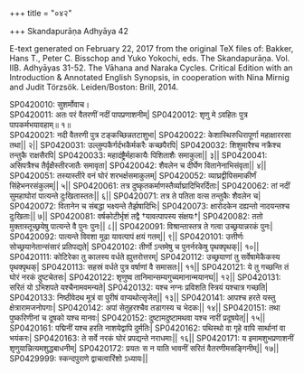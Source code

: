 +++
title = "०४२"

+++
Skandapurāṇa Adhyāya 42

E-text generated on February 22, 2017 from the original TeX files of: Bakker, Hans T., Peter C. Bisschop and Yuko Yokochi, eds. The Skandapurāṇa. Vol. IIB. Adhyāyas 31-52. The Vāhana and Naraka Cycles. Critical Edition with an Introduction & Annotated English Synopsis, in cooperation with Nina Mirnig and Judit Törzsök. Leiden/Boston: Brill, 2014.

SP0420010: सुशर्मोवाच।  
SP0420011: अतः परं वैतरणीं नदीं पापप्रणाशनीम्|
SP0420012: शृणु मे ऽवहितः पुत्र पापकर्मभयावहाम्॥ १॥  
SP0420021: नदी वैतरणी पुत्र टङ्कच्छिन्नतटाशुभा|
SP0420022: केशास्थिरुधिरापूर्णा महाक्षाररसा तथा|| २||
SP0420031: उल्लुम्पकैर्गर्दभकैर्मकरैः कच्छपैरपि|
SP0420032: शिशुमारैश्च नक्रैश्च तन्तुकै राक्षसैरपि|
SP0420033: महादंष्ट्रैर्महाकायैः पिशिताशैः समाकुला|| ३||
SP0420041: असिपत्रैश्च तैर्वृक्षैस्तीरजातैः समावृता|
SP0420042: शैवलेन च दीर्घेण वितानेनाभिसंवृता|| ४||
SP0420051: तस्यास्तीरे वनं घोरं शरभर्क्षसमाकुलम्|
SP0420052: व्याघ्रद्वीपिसमाकीर्णं सिंहेभनरसंकुलम्|| ५||
SP0420061: तत्र दुष्कृतकर्माणस्तैर्व्याघ्रादिभिरर्दिताः|
SP0420062: तां नदीं सुमहाघोरां पात्यन्ते दुःखितास्ततः|| ६||
SP0420071: तत्र ते पतिता वत्स तन्तुकैः शैवलेन च|
SP0420072: वितानेन च संबद्धा भक्ष्यन्ते तैर्झषादिभिः|
SP0420073: क्षारोदकेन दह्यन्तो नादयन्तश्च दुःखिताः|| ७||
SP0420081: वर्षकोटीर्भृशं तद्वै †यावत्पापस्य संक्षयः†|
SP0420082: ततो मुक्तास्तूच्छ्रयेषु पात्यन्ते वै पुनः पुनः|| ८||
SP0420091: विश्रान्तास्तत्र ते गत्वा उच्छ्रयान्नरकं पुनः|
SP0420092: पात्यन्ते विवशा मूढा यावत्पापं क्षयं गतम्|| ९||
SP0420101: उत्तीर्णः सोच्छ्रयानेतान्संसारं प्रतिपद्यते|
SP0420102: तीर्णो ऽन्तमेषु च पुनर्नरकेषु पृथक्पृथक्|| १०||
SP0420111: कोटिरेका तु कालस्य वर्धते ह्युत्तरोत्तरम्|
SP0420112: उच्छ्रयाणां तु सर्वेषामेकैकस्य पृथक्पृथक्|
SP0420113: सहस्रं वर्धते पुत्र वर्षाणां वै समासतः|| ११||
SP0420121: ये तु गच्छन्ति तं घोरं नरकं दुष्टचेतसः|
SP0420122: शृणुष्व तानिमान्सम्यगुच्यमानान्मयानघ|| १२||
SP0420131: सरितं यो ऽभिशपते यश्चैनामवमन्यते|
SP0420132: यश्च नग्नः प्रविशति स्त्रियं यश्चात्र गच्छति|
SP0420133: निष्ठीवेदथ मूत्रं वा पुरीषं वाप्यथोत्सृजेत्|| १३||
SP0420141: आपश्च हरते यस्तु क्षेत्रारामजनोपगाः|
SP0420142: अपां सेतुहरश्चैव तडागस्य च भेदकः|| १४||
SP0420151: तथा पुष्करिणीनां च दूषको यश्च मानवः|
SP0420152: दुष्टामदुष्टामथवा यश्च नारीं प्रदूषयेत्|| १५||
SP0420161: पद्मिनीं यश्च हरति नाशयेद्वापि दुर्मतिः|
SP0420162: पथिस्थो वा गृहे वापि सार्थानां वा भयंकरः|
SP0420163: ते सर्वे नरकं घोरं प्रपद्यन्ते नराधमाः|| १६||
SP0420171: य इमामशुभप्रणाशनीं शृणुयान्नित्यमशुद्धबाधनीम्|
SP0420172: प्रयतः स न याति भावनीं सरितं वैतरणीमसङ्गिनीम्|| १७||
SP0429999: स्कन्दपुराणे द्वाचत्वारिंशो ऽध्यायः||
